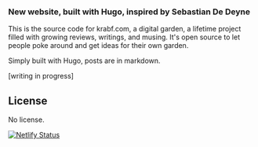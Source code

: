 ### New website, built with Hugo, inspired by Sebastian De Deyne

This is the source code for krabf.com, a digital garden, a lifetime project filled with growing reviews, writings, and musing.
It's open source to let people poke around and get ideas for their own garden.

Simply built with Hugo, posts are in markdown.

[writing in progress]

## License

No license.



[![Netlify Status](https://api.netlify.com/api/v1/badges/30ae8ce3-c24d-403c-b6a3-61463d596929/deploy-status)](https://app.netlify.com/sites/krabf/deploys)
<div id="wcb" class="carbonbadge"></div>
<script src="https://krabf.com/website-carbon-badges@1.1.3/b.min.js" defer></script>

